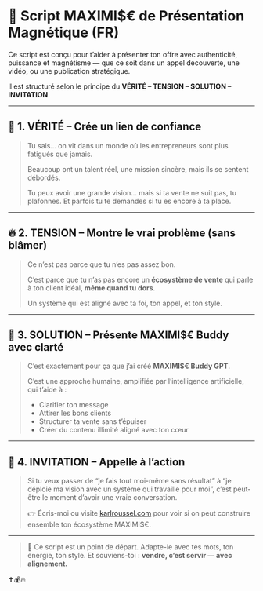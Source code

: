 # 🎤 Script MAXIMI$€ de Présentation Magnétique (FR)

Ce script est conçu pour t’aider à présenter ton offre avec authenticité, puissance et magnétisme — que ce soit dans un appel découverte, une vidéo, ou une publication stratégique.

Il est structuré selon le principe du **VÉRITÉ – TENSION – SOLUTION – INVITATION**.

---

## 🧩 1. VÉRITÉ – Crée un lien de confiance

> Tu sais… on vit dans un monde où les entrepreneurs sont plus fatigués que jamais.
>
> Beaucoup ont un talent réel, une mission sincère, mais ils se sentent débordés.
>
> Tu peux avoir une grande vision… mais si ta vente ne suit pas, tu plafonnes. Et parfois tu te demandes si tu es encore à ta place.

---

## 🔥 2. TENSION – Montre le vrai problème (sans blâmer)

> Ce n’est pas parce que tu n’es pas assez bon.
>
> C’est parce que tu n’as pas encore un **écosystème de vente** qui parle à ton client idéal, **même quand tu dors**.
>
> Un système qui est aligné avec ta foi, ton appel, et ton style.

---

## 🧠 3. SOLUTION – Présente MAXIMI$€ Buddy avec clarté

> C’est exactement pour ça que j’ai créé **MAXIMI$€ Buddy GPT**.
>
> C’est une approche humaine, amplifiée par l’intelligence artificielle, qui t’aide à :
>
> - Clarifier ton message
> - Attirer les bons clients
> - Structurer ta vente sans t’épuiser
> - Créer du contenu illimité aligné avec ton cœur

---

## 📣 4. INVITATION – Appelle à l’action

> Si tu veux passer de “je fais tout moi-même sans résultat” à “je déploie ma vision avec un système qui travaille pour moi”, c’est peut-être le moment d’avoir une vraie conversation.
>
> 👉 Écris-moi ou visite [karlroussel.com](https://karlroussel.com) pour voir si on peut construire ensemble ton écosystème MAXIMI$€.

---

> 🎯 Ce script est un point de départ. Adapte-le avec tes mots, ton énergie, ton style.
> Et souviens-toi : **vendre, c’est servir — avec alignement.**

✝️💰🔥

